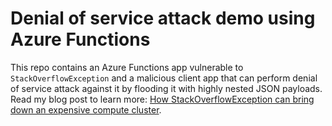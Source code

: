 # Denial of service attack demo using Azure Functions

This repo contains an Azure Functions app vulnerable to `StackOverflowException` and a malicious client
app that can perform denial of service attack against it by flooding it with highly nested JSON payloads.
Read my blog post to learn more:
[How StackOverflowException can bring down an expensive compute cluster](https://mijailovic.net/2023/04/01/denial-of-service/).
